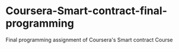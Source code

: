 # Coursera-Smart-contract-final-programming
Final programming assignment of Coursera's Smart contract Course
